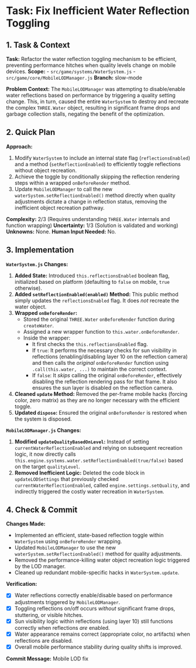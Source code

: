 # Task: Fix Inefficient Water Reflection Toggling

## 1. Task & Context
**Task:** Refactor the water reflection toggling mechanism to be efficient, preventing performance hitches when quality levels change on mobile devices.
**Scope:**
    - `src/game/systems/WaterSystem.js`
    - `src/game/core/MobileLODManager.js`
**Branch:** slow-mode

**Problem Context:**
The `MobileLODManager` was attempting to disable/enable water reflections based on performance by triggering a quality setting change. This, in turn, caused the entire `WaterSystem` to destroy and recreate the complex `THREE.Water` object, resulting in significant frame drops and garbage collection stalls, negating the benefit of the optimization.

## 2. Quick Plan
**Approach:**
1.  Modify `WaterSystem` to include an internal state flag (`reflectionsEnabled`) and a method (`setReflectionEnabled`) to efficiently toggle reflections without object recreation.
2.  Achieve the toggle by conditionally skipping the reflection rendering steps within a wrapped `onBeforeRender` method.
3.  Update `MobileLODManager` to call the new `waterSystem.setReflectionEnabled()` method directly when quality adjustments dictate a change in reflection status, removing the inefficient object recreation pathway.

**Complexity:** 2/3 (Requires understanding `THREE.Water` internals and function wrapping)
**Uncertainty:** 1/3 (Solution is validated and working)
**Unknowns:** None.
**Human Input Needed:** No.

## 3. Implementation

**`WaterSystem.js` Changes:**

1.  **Added State:** Introduced `this.reflectionsEnabled` boolean flag, initialized based on platform (defaulting to `false` on mobile, `true` otherwise).
2.  **Added `setReflectionEnabled(enabled)` Method:** This public method simply updates the `reflectionsEnabled` flag. It does *not* recreate the water object.
3.  **Wrapped `onBeforeRender`:**
    *   Stored the original `THREE.Water` `onBeforeRender` function during `createWater`.
    *   Assigned a new wrapper function to `this.water.onBeforeRender`.
    *   Inside the wrapper:
        *   It first checks the `this.reflectionsEnabled` flag.
        *   If `true`: It performs the necessary checks for sun visibility in reflections (enabling/disabling layer 10 on the reflection camera) and then calls the *original* `onBeforeRender` function using `.call(this.water, ...)` to maintain the correct context.
        *   If `false`: It *skips* calling the original `onBeforeRender`, effectively disabling the reflection rendering pass for that frame. It also ensures the sun layer is disabled on the reflection camera.
4.  **Cleaned `update` Method:** Removed the per-frame mobile hacks (forcing color, zero matrix) as they are no longer necessary with the efficient toggle.
5.  **Updated `dispose`:** Ensured the original `onBeforeRender` is restored when the system is disposed.

**`MobileLODManager.js` Changes:**

1.  **Modified `updateQualityBasedOnLevel`:** Instead of setting `currentWaterReflectionEnabled` and relying on subsequent recreation logic, it now directly calls `this.engine.systems.water.setReflectionEnabled(true/false)` based on the target `qualityLevel`.
2.  **Removed Inefficient Logic:** Deleted the code block in `updateLODSettings` that previously checked `currentWaterReflectionEnabled`, called `engine.settings.setQuality`, and indirectly triggered the costly water recreation in `WaterSystem`.

## 4. Check & Commit

**Changes Made:**
- Implemented an efficient, state-based reflection toggle within `WaterSystem` using `onBeforeRender` wrapping.
- Updated `MobileLODManager` to use the new `waterSystem.setReflectionEnabled()` method for quality adjustments.
- Removed the performance-killing water object recreation logic triggered by the LOD manager.
- Cleaned up redundant mobile-specific hacks in `WaterSystem.update`.

**Verification:**
- [x] Water reflections correctly enable/disable based on performance adjustments triggered by `MobileLODManager`.
- [x] Toggling reflections on/off occurs *without* significant frame drops, stuttering, or visible hitches.
- [x] Sun visibility logic within reflections (using layer 10) still functions correctly when reflections *are* enabled.
- [x] Water appearance remains correct (appropriate color, no artifacts) when reflections are disabled.
- [x] Overall mobile performance stability during quality shifts is improved.

**Commit Message:** Mobile LOD fix